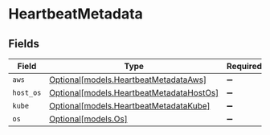 # HeartbeatMetadata


## Fields

| Field                                                                            | Type                                                                             | Required                                                                         | Description                                                                      |
| -------------------------------------------------------------------------------- | -------------------------------------------------------------------------------- | -------------------------------------------------------------------------------- | -------------------------------------------------------------------------------- |
| `aws`                                                                            | [Optional[models.HeartbeatMetadataAws]](../models/heartbeatmetadataaws.md)       | :heavy_minus_sign:                                                               | N/A                                                                              |
| `host_os`                                                                        | [Optional[models.HeartbeatMetadataHostOs]](../models/heartbeatmetadatahostos.md) | :heavy_minus_sign:                                                               | N/A                                                                              |
| `kube`                                                                           | [Optional[models.HeartbeatMetadataKube]](../models/heartbeatmetadatakube.md)     | :heavy_minus_sign:                                                               | N/A                                                                              |
| `os`                                                                             | [Optional[models.Os]](../models/os.md)                                           | :heavy_minus_sign:                                                               | N/A                                                                              |